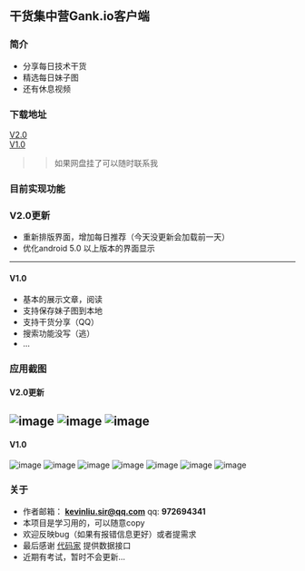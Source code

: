## 干货集中营Gank.io客户端
### 简介
- 分享每日技术干货
- 精选每日妹子图
- 还有休息视频

### 下载地址
[V2.0](http://pan.baidu.com/s/1c90FUI)<br>
[V1.0](http://pan.baidu.com/s/1geG1hgn)
>> 如果网盘挂了可以随时联系我

### 目前实现功能
### V2.0更新
- 重新排版界面，增加每日推荐（今天没更新会加载前一天）
- 优化android 5.0 以上版本的界面显示

---
#### V1.0
- 基本的展示文章，阅读
- 支持保存妹子图到本地
- 支持干货分享（QQ）
- 搜索功能没写（逃）
- ...
### 应用截图
#### V2.0更新

![image](https://github.com/SirLYC/Android-Gank-Share/blob/master/pic2.0/pic%20(1).png) 
![image](https://github.com/SirLYC/Android-Gank-Share/blob/master/pic2.0/pic%20(2).png)
![image](https://github.com/SirLYC/Android-Gank-Share/blob/master/pic2.0/pic%20(3).png) 
---
#### V1.0

![image](https://github.com/SirLYC/Android-Gank-Share/blob/master/pic/pic%20(1).png) 
![image](https://github.com/SirLYC/Android-Gank-Share/blob/master/pic/pic%20(2).png)
![image](https://github.com/SirLYC/Android-Gank-Share/blob/master/pic/pic%20(3).png) 
![image](https://github.com/SirLYC/Android-Gank-Share/blob/master/pic/pic%20(4).png)
![image](https://github.com/SirLYC/Android-Gank-Share/blob/master/pic/pic%20(5).png) 
![image](https://github.com/SirLYC/Android-Gank-Share/blob/master/pic/pic%20(6).png)
![image](https://github.com/SirLYC/Android-Gank-Share/blob/master/pic/pic%20(7).png)
### 关于
- 作者邮箱： **kevinliu.sir@qq.com**   qq: **972694341**
- 本项目是学习用的，可以随意copy
- 欢迎反映bug（如果有报错信息更好）或者提需求
- 最后感谢 [代码家](http://gank.io) 提供数据接口
- 近期有考试，暂时不会更新...

